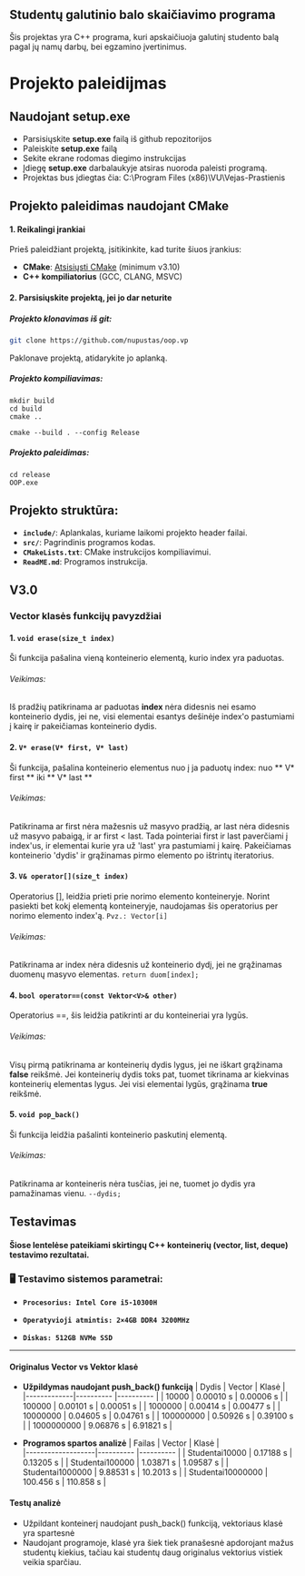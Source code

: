 ## Studentų galutinio balo skaičiavimo programa

Šis projektas yra C++ programa, kuri apskaičiuoja galutinį studento balą pagal jų namų darbų, bei egzamino įvertinimus.
# Projekto paleidijmas

## Naudojant setup.exe
* Parsisiųskite **setup.exe** failą iš github repozitorijos
* Paleiskite **setup.exe** failą
* Sekite ekrane rodomas diegimo instrukcijas
* Įdiegę **setup.exe** darbalaukyje atsiras nuoroda paleisti programą.
* Projektas bus įdiegtas čia: C:\Program Files (x86)\VU\Vejas-Prastienis

## Projekto paleidimas naudojant CMake
#### 1. Reikalingi įrankiai
Prieš paleidžiant projektą, įsitikinkite, kad turite šiuos įrankius:

- **CMake**: [Atsisiųsti CMake](https://cmake.org/download/) (minimum v3.10)
- **C++ kompiliatorius** (GCC, CLANG, MSVC)

#### 2. Parsisiųskite projektą, jei jo dar neturite
##### Projekto klonavimas iš git:
```bash
git clone https://github.com/nupustas/oop.vp
```
Paklonave projektą, atidarykite jo aplanką.

##### Projekto kompiliavimas:
```
mkdir build
cd build
cmake ..
```
```
cmake --build . --config Release
```
##### Projekto paleidimas:
```
cd release
OOP.exe
```
## Projekto struktūra:

- **`include/`**: Aplankalas, kuriame laikomi projekto header failai.
- **`src/`**: Pagrindinis programos kodas.
- **`CMakeLists.txt`**: CMake instrukcijos kompiliavimui.
- **`ReadME.md`**: Programos instrukcija.


## V3.0
### Vector klasės funkcijų pavyzdžiai
#### 1. ```void erase(size_t index)```
Ši funkcija pašalina vieną konteinerio elementą, kurio index yra paduotas.
###### Veikimas:
Iš pradžių patikrinama ar paduotas **index** nėra didesnis nei esamo konteinerio dydis, jei ne, visi elementai esantys dešinėje index'o pastumiami į kairę ir pakeičiamas konteinerio dydis.

#### 2. ```V* erase(V* first, V* last)```
Ši funkcija, pašalina konteinerio elementus nuo į ja paduotų index: nuo ** V* first ** iki ** V* last ** 
###### Veikimas:
Patikrinama ar first nėra mažesnis už masyvo pradžią, ar last nėra didesnis už masyvo pabaigą, ir ar first < last. Tada pointeriai first ir last paverčiami į index'us, ir elementai kurie yra už 'last' yra pastumiami į kairę. Pakeičiamas konteinerio 'dydis' ir grąžinamas pirmo elemento po ištrintų iteratorius.  

#### 3. ```V& operator[](size_t index)```
Operatorius [], leidžia prieti prie norimo elemento konteineryje. Norint pasiekti bet kokį elementą konteineryje, naudojamas šis operatorius per norimo elemento index'ą. ```Pvz.: Vector[i]```
###### Veikimas:
Patikrinama ar index nėra didesnis už konteinerio dydį, jei ne grąžinamas duomenų masyvo elementas. ```return duom[index];```

#### 4. ```bool operator==(const Vektor<V>& other)```
Operatorius ==, šis leidžia patikrinti ar du konteineriai yra lygūs.
###### Veikimas:
Visų pirmą patikrinama ar konteinerių dydis lygus, jei ne iškart grąžinama **false** reikšmė. Jei konteinerių dydis toks pat, tuomet tikrinama ar kiekvinas konteinerių elementas lygus. Jei visi elementai lygūs, grąžinama **true** reikšmė.

#### 5. ```void pop_back()```
Ši funkcija leidžia pašalinti konteinerio paskutinį elementą.
###### Veikimas:
Patikrinama ar konteineris nėra tusčias, jei ne, tuomet jo dydis yra pamažinamas vienu. 
```--dydis;```

## Testavimas
#### Šiose lentelėse pateikiami skirtingų C++ konteinerių (vector, list, deque) testavimo rezultatai.  

### 🖥 Testavimo sistemos parametrai:

- **`Procesorius: Intel Core i5-10300H `**

- **`Operatyvioji atmintis: 2×4GB DDR4 3200MHz`**

- **`Diskas: 512GB NVMe SSD`**
----------------------------------------------------------------------------------------
#### Originalus Vector vs Vektor klasė
- **Užpildymas naudojant push_back() funkciją**
| Dydis       | Vector       | Klasė      |     
|-------------|----------    |----------  |
| 10000       |  0.00010 s   |  0.00006 s |
| 100000      |  0.00101 s   |  0.00051 s |
| 1000000     |  0.00414 s   |  0.00477 s | 
| 10000000    |  0.04605 s   |  0.04761 s | 
| 100000000   |  0.50926 s   |  0.39100 s | 
| 1000000000  |  9.06876 s   |  6.91821 s | 

-  **Programos spartos analizė**
| Failas            | Vector     | Klasė      |      
|-------------------|----------  |----------  |
| Studentai10000    |  0.17188 s |  0.13205 s | 
| Studentai100000   |  1.03871 s |  1.09587 s | 
| Studentai1000000  |  9.88531 s |  10.2013 s | 
| Studentai10000000 |  100.456 s |  110.858 s | 

#### Testų analizė
* Užpildant konteinerį naudojant push_back() funkciją, vektoriaus klasė yra spartesnė
* Naudojant programoje, klasė yra šiek tiek pranašesnė apdorojant mažus studentų kiekius, tačiau kai studentų daug originalus vektorius vistiek veikia sparčiau.